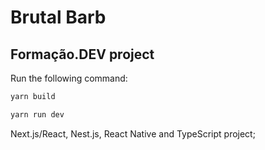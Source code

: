 # Brutal Barb

## Formação.DEV project

Run the following command:

```sh
yarn build
```

```sh
yarn run dev
```

Next.js/React, Nest.js, React Native and TypeScript project;
